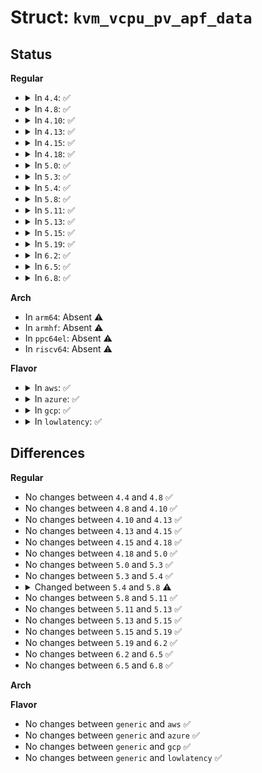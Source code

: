 # Struct: <code>kvm_vcpu_pv_apf_data</code>

## Status
<b>Regular</b>
<ul>
<li>
<details>
<summary>In <code>4.4</code>: ✅</summary>

```c
struct kvm_vcpu_pv_apf_data {
    __u32 reason;
    __u8 pad[60];
    __u32 enabled;
};
```
</details>
</li>
<li>
<details>
<summary>In <code>4.8</code>: ✅</summary>

```c
struct kvm_vcpu_pv_apf_data {
    __u32 reason;
    __u8 pad[60];
    __u32 enabled;
};
```
</details>
</li>
<li>
<details>
<summary>In <code>4.10</code>: ✅</summary>

```c
struct kvm_vcpu_pv_apf_data {
    __u32 reason;
    __u8 pad[60];
    __u32 enabled;
};
```
</details>
</li>
<li>
<details>
<summary>In <code>4.13</code>: ✅</summary>

```c
struct kvm_vcpu_pv_apf_data {
    __u32 reason;
    __u8 pad[60];
    __u32 enabled;
};
```
</details>
</li>
<li>
<details>
<summary>In <code>4.15</code>: ✅</summary>

```c
struct kvm_vcpu_pv_apf_data {
    __u32 reason;
    __u8 pad[60];
    __u32 enabled;
};
```
</details>
</li>
<li>
<details>
<summary>In <code>4.18</code>: ✅</summary>

```c
struct kvm_vcpu_pv_apf_data {
    __u32 reason;
    __u8 pad[60];
    __u32 enabled;
};
```
</details>
</li>
<li>
<details>
<summary>In <code>5.0</code>: ✅</summary>

```c
struct kvm_vcpu_pv_apf_data {
    __u32 reason;
    __u8 pad[60];
    __u32 enabled;
};
```
</details>
</li>
<li>
<details>
<summary>In <code>5.3</code>: ✅</summary>

```c
struct kvm_vcpu_pv_apf_data {
    __u32 reason;
    __u8 pad[60];
    __u32 enabled;
};
```
</details>
</li>
<li>
<details>
<summary>In <code>5.4</code>: ✅</summary>

```c
struct kvm_vcpu_pv_apf_data {
    __u32 reason;
    __u8 pad[60];
    __u32 enabled;
};
```
</details>
</li>
<li>
<details>
<summary>In <code>5.8</code>: ✅</summary>

```c
struct kvm_vcpu_pv_apf_data {
    __u32 flags;
    __u32 token;
    __u8 pad[56];
    __u32 enabled;
};
```
</details>
</li>
<li>
<details>
<summary>In <code>5.11</code>: ✅</summary>

```c
struct kvm_vcpu_pv_apf_data {
    __u32 flags;
    __u32 token;
    __u8 pad[56];
    __u32 enabled;
};
```
</details>
</li>
<li>
<details>
<summary>In <code>5.13</code>: ✅</summary>

```c
struct kvm_vcpu_pv_apf_data {
    __u32 flags;
    __u32 token;
    __u8 pad[56];
    __u32 enabled;
};
```
</details>
</li>
<li>
<details>
<summary>In <code>5.15</code>: ✅</summary>

```c
struct kvm_vcpu_pv_apf_data {
    __u32 flags;
    __u32 token;
    __u8 pad[56];
    __u32 enabled;
};
```
</details>
</li>
<li>
<details>
<summary>In <code>5.19</code>: ✅</summary>

```c
struct kvm_vcpu_pv_apf_data {
    __u32 flags;
    __u32 token;
    __u8 pad[56];
    __u32 enabled;
};
```
</details>
</li>
<li>
<details>
<summary>In <code>6.2</code>: ✅</summary>

```c
struct kvm_vcpu_pv_apf_data {
    __u32 flags;
    __u32 token;
    __u8 pad[56];
    __u32 enabled;
};
```
</details>
</li>
<li>
<details>
<summary>In <code>6.5</code>: ✅</summary>

```c
struct kvm_vcpu_pv_apf_data {
    __u32 flags;
    __u32 token;
    __u8 pad[56];
    __u32 enabled;
};
```
</details>
</li>
<li>
<details>
<summary>In <code>6.8</code>: ✅</summary>

```c
struct kvm_vcpu_pv_apf_data {
    __u32 flags;
    __u32 token;
    __u8 pad[56];
    __u32 enabled;
};
```
</details>
</li>
</ul>
<b>Arch</b>
<ul>
<li>
In <code>arm64</code>: Absent ⚠️
</li>
<li>
In <code>armhf</code>: Absent ⚠️
</li>
<li>
In <code>ppc64el</code>: Absent ⚠️
</li>
<li>
In <code>riscv64</code>: Absent ⚠️
</li>
</ul>
<b>Flavor</b>
<ul>
<li>
<details>
<summary>In <code>aws</code>: ✅</summary>

```c
struct kvm_vcpu_pv_apf_data {
    __u32 reason;
    __u8 pad[60];
    __u32 enabled;
};
```
</details>
</li>
<li>
<details>
<summary>In <code>azure</code>: ✅</summary>

```c
struct kvm_vcpu_pv_apf_data {
    __u32 reason;
    __u8 pad[60];
    __u32 enabled;
};
```
</details>
</li>
<li>
<details>
<summary>In <code>gcp</code>: ✅</summary>

```c
struct kvm_vcpu_pv_apf_data {
    __u32 reason;
    __u8 pad[60];
    __u32 enabled;
};
```
</details>
</li>
<li>
<details>
<summary>In <code>lowlatency</code>: ✅</summary>

```c
struct kvm_vcpu_pv_apf_data {
    __u32 reason;
    __u8 pad[60];
    __u32 enabled;
};
```
</details>
</li>
</ul>

## Differences
<b>Regular</b>
<ul>
<li>
No changes between <code>4.4</code> and <code>4.8</code> ✅
</li>
<li>
No changes between <code>4.8</code> and <code>4.10</code> ✅
</li>
<li>
No changes between <code>4.10</code> and <code>4.13</code> ✅
</li>
<li>
No changes between <code>4.13</code> and <code>4.15</code> ✅
</li>
<li>
No changes between <code>4.15</code> and <code>4.18</code> ✅
</li>
<li>
No changes between <code>4.18</code> and <code>5.0</code> ✅
</li>
<li>
No changes between <code>5.0</code> and <code>5.3</code> ✅
</li>
<li>
No changes between <code>5.3</code> and <code>5.4</code> ✅
</li>
<li>
<details>
<summary>Changed between <code>5.4</code> and <code>5.8</code> ⚠️</summary>
<ul>
<li>
<b>Field added. </b>
<code>__u32 flags</code>
</li>
<li>
<b>Field added. </b>
<code>__u32 token</code>
</li>
<li>
<b>Field removed. </b>
<code>__u32 reason</code>
</li>
<li>
<b>Field type changed. </b>
<code>__u8 pad[60]</code> ➡️ <code>__u8 pad[56]</code>
</li>
</ul>
</details>
</li>
<li>
No changes between <code>5.8</code> and <code>5.11</code> ✅
</li>
<li>
No changes between <code>5.11</code> and <code>5.13</code> ✅
</li>
<li>
No changes between <code>5.13</code> and <code>5.15</code> ✅
</li>
<li>
No changes between <code>5.15</code> and <code>5.19</code> ✅
</li>
<li>
No changes between <code>5.19</code> and <code>6.2</code> ✅
</li>
<li>
No changes between <code>6.2</code> and <code>6.5</code> ✅
</li>
<li>
No changes between <code>6.5</code> and <code>6.8</code> ✅
</li>
</ul>
<b>Arch</b>
<ul>
</ul>
<b>Flavor</b>
<ul>
<li>
No changes between <code>generic</code> and <code>aws</code> ✅
</li>
<li>
No changes between <code>generic</code> and <code>azure</code> ✅
</li>
<li>
No changes between <code>generic</code> and <code>gcp</code> ✅
</li>
<li>
No changes between <code>generic</code> and <code>lowlatency</code> ✅
</li>
</ul>
